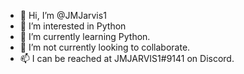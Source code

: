 - 👋 Hi, I’m @JMJarvis1
- 👀 I’m interested in Python
- 🌱 I’m currently learning Python. 
- 💞️ I’m not currently looking to collaborate. 
- 📫 I can be reached at JMJARVIS1#9141 on Discord.

<!---
JMJarvis1/JMJarvis1 is a ✨ special ✨ repository because its `README.md` (this file) appears on your GitHub profile.
You can click the Preview link to take a look at your changes.
--->
